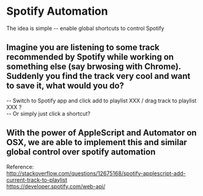 # Spotify Automation
The idea is simple -- enable global shortcuts to control Spotify
      
## Imagine you are listening to some track recommended by Spotify while working on something else (say brwosing with Chrome). Suddenly you find the track very cool and want to save it, what would you do?     
-- Switch to Spotify app and click add to playlist XXX / drag track to playlist XXX ?     
-- Or simply just click a shortcut?    

## With the power of AppleScript and Automator on OSX, we are able to implement this and similar global control over spotify automation 
Reference:    
http://stackoverflow.com/questions/12675168/spotify-applescript-add-current-track-to-playlist     
https://developer.spotify.com/web-api/     
